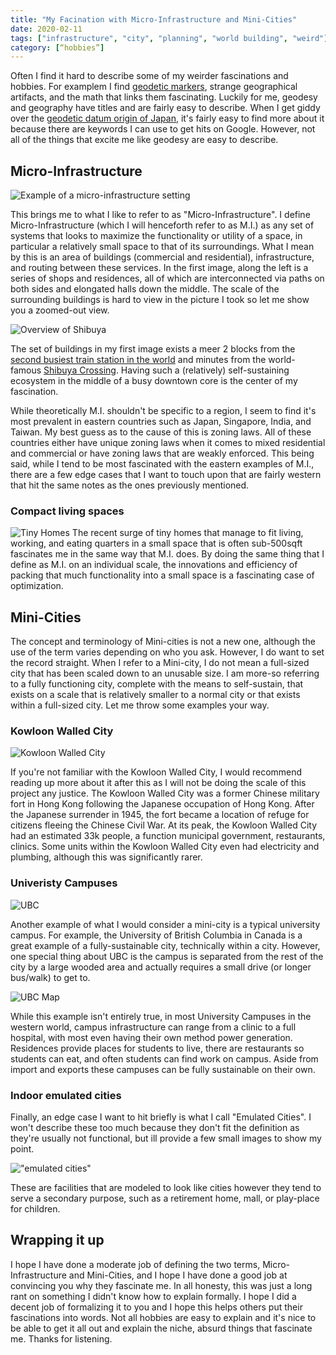 ```yaml
---
title: "My Facination with Micro-Infrastructure and Mini-Cities"
date: 2020-02-11
tags: ["infrastructure", "city", "planning", "world building", "weird"]
category: [“hobbies”]
---
```



Often I find it hard to describe some of my weirder fascinations and hobbies. For examplem I find [geodetic markers](https://en.wikipedia.org/wiki/Survey_marker), strange geographical artifacts, and the math that links them fascinating. Luckily for me, geodesy and geography have titles and are fairly easy to describe. When I get giddy over the [geodetic datum origin of Japan](https://ridgelineimages.com/maps/geodetic-datum-origin-japan/), it's fairly easy to find more about it because there are keywords I can use to get hits on Google. However, not all of the things that excite me like geodesy are easy to describe. 

## Micro-Infrastructure

![Example of a micro-infrastructure setting](/img/micro-infrastructure/image1.png)

This brings me to what I like to refer to as "Micro-Infrastructure". I define Micro-Infrastructure (which I will henceforth refer to as M.I.) as any set of systems that looks to maximize the functionality or utility of a space, in particular a relatively small space to that of its surroundings. What I mean by this is an area of buildings (commercial and residential), infrastructure, and routing between these services. In the first image, along the left is a series of shops and residences, all of which are interconnected via paths on both sides and elongated halls down the middle. The scale of the surrounding buildings is hard to view in the picture I took so let me show you a zoomed-out view. 

![Overview of Shibuya](/img/micro-infrastructure/image2.png)

The set of buildings in my first image exists a meer 2 blocks from the [second busiest train station in the world](https://en.wikipedia.org/wiki/Shibuya_Station) and minutes from the world-famous [Shibuya Crossing](https://en.wikipedia.org/wiki/Shibuya_Crossing). Having such a (relatively) self-sustaining ecosystem in the middle of a busy downtown core is the center of my fascination. 

While theoretically M.I. shouldn't be specific to a region, I seem to find it's most prevalent in eastern countries such as Japan, Singapore, India, and Taiwan. My best guess as to the cause of this is zoning laws. All of these countries either have unique zoning laws when it comes to mixed residential and commercial or have zoning laws that are weakly enforced. This being said, while I tend to be most fascinated with the eastern examples of M.I., there are a few edge cases that I want to touch upon that are fairly western that hit the same notes as the ones previously mentioned.

### Compact living spaces
![Tiny Homes](https://i.pinimg.com/originals/e1/8d/8c/e18d8c2b8a5f6e41b82345ade0d95b8b.jpg)
The recent surge of tiny homes that manage to fit living, working, and eating quarters in a small space that is often sub-500sqft fascinates me in the same way that M.I. does. By doing the same thing that I define as M.I. on an individual scale, the innovations and efficiency of packing that much functionality into a small space is a fascinating case of optimization.


## Mini-Cities

The concept and terminology of Mini-cities is not a new one, although the use of the term varies depending on who you ask. However, I do want to set the record straight. When I refer to a Mini-city, I do not mean a full-sized city that has been scaled down to an unusable size. I am more-so referring to a fully functioning city, complete with the means to self-sustain, that exists on a scale that is relatively smaller to a normal city or that exists within a full-sized city. Let me throw some examples your way.

### Kowloon Walled City

![Kowloon Walled City](/img/micro-infrastructure/image3.jpg)

If you're not familiar with the Kowloon Walled City, I would recommend reading up more about it after this as I will not be doing the scale of this project any justice. The Kowloon Walled City was a former Chinese military fort in Hong Kong following the Japanese occupation of Hong Kong. After the Japanese surrender in 1945, the fort became a location of refuge for citizens fleeing the Chinese Civil War. At its peak, the Kowloon Walled City had an estimated 33k people, a function municipal government, restaurants, clinics. Some units within the Kowloon Walled City even had electricity and plumbing, although this was significantly rarer. 

### Univeristy Campuses
![UBC](/img/micro-infrastructure/image4.jpg)

Another example of what I would consider a mini-city is a typical university campus. For example, the University of British Columbia in Canada is a great example of a fully-sustainable city, technically within a city. However, one special thing about UBC is the campus is separated from the rest of the city by a large wooded area and actually requires a small drive (or longer bus/walk) to get to.

![UBC Map](/img/micro-infrastructure/image5.png)

While this example isn't entirely true, in most University Campuses in the western world, campus infrastructure can range from a clinic to a full hospital, with most even having their own method power generation. Residences provide places for students to live, there are restaurants so students can eat, and often students can find work on campus. Aside from import and exports these campuses can be fully sustainable on their own.

### Indoor emulated cities

Finally, an edge case I want to hit briefly is what I call "Emulated Cities". I won't describe these too much because they don't fit the definition as they're usually not functional, but ill provide a few small images to show my point.

!["emulated cities"](/img/micro-infrastructure/image6.png)

These are facilities that are modeled to look like cities however they tend to serve a secondary purpose, such as a retirement home, mall, or play-place for children.

## Wrapping it up

I hope I have done a moderate job of defining the two terms, Micro-Infrastructure and Mini-Cities, and I hope I have done a good job at convincing you why they fascinate me. In all honesty, this was just a long rant on something I didn't know how to explain formally. I hope I did a decent job of formalizing it to you and I hope this helps others put their fascinations into words. Not all hobbies are easy to explain and it's nice to be able to get it all out and explain the niche, absurd things that fascinate me. Thanks for listening.


